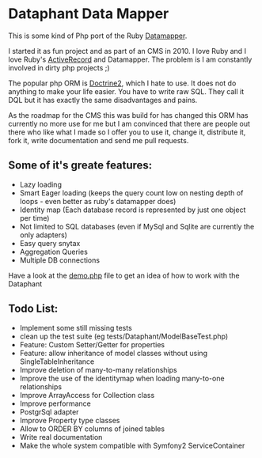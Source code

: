Dataphant Data Mapper
=====================

This is some kind of Php port of the Ruby [Datamapper](https://github.com/datamapper/dm-core).

I started it as fun project and as part of an CMS in 2010. I love Ruby and I love Ruby's [ActiveRecord](https://github.com/rails/rails/tree/master/activerecord) and Datamapper. The problem is I am constantly involved in dirty php projects ;)

The popular php ORM is [Doctrine2](https://github.com/doctrine/doctrine2), which I hate to use. It does not do anything to make your life easier.
You have to write raw SQL. They call it DQL but it has exactly the same disadvantages and pains.

As the roadmap for the CMS this was build for has changed this ORM has currently no more use for me but I am convinced that there are people out there who like what I made so I offer you to use it, change it, distribute it, fork it, write documentation and send me pull requests.

Some of it's greate features:
-----------------------------

 * Lazy loading
 * Smart Eager loading (keeps the query count low on nesting depth of loops - even better as ruby's datamapper does)
 * Identity map (Each database record is represented by just one object per time)
 * Not limited to SQL databases (even if MySql and Sqlite are currently the only adapters)
 * Easy query snytax
 * Aggregation Queries
 * Multiple DB connections

Have a look at the [demo.php](https://github.com/laszlokorte/Dataphant/blob/master/demo.php) file to get an idea of how to work with the Dataphant

Todo List:
----------

 * Implement some still missing tests
 * clean up the test suite (eg tests/Dataphant/ModelBaseTest.php)
 * Feature: Custom Setter/Getter for properties
 * Feature: allow inheritance of model classes without using SingleTableInheritance
 * Improve deletion of many-to-many relationships
 * Improve the use of the identitymap when loading many-to-one relationships
 * Improve ArrayAccess for Collection class
 * Improve performance
 * PostgrSql adapter
 * Improve Property type classes
 * Allow to ORDER BY columns of joined tables
 * Write real documentation
 * Make the whole system compatible with Symfony2 ServiceContainer